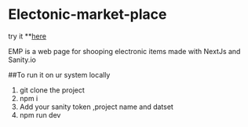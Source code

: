 # Electonic-market-place

try it **[here](https://electonic-market-place.vercel.app/product/smart-watch)

EMP is a web page for shooping electronic items made with NextJs and Sanity.io 

##To run it on ur system locally

1) git clone the project
2) npm i
3) Add your sanity token ,project name and datset
4) npm run dev

